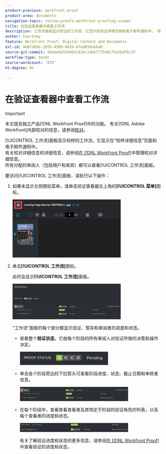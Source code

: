 ```yaml
---
product-previous: workfront-proof
product-area: documents
navigation-topic: review-proofs-workfront-proofing-viewer
title: 在验证查看器中查看工作流
description: 工作流面板显示验证的工作流，它显示在验证详情页面和电子邮件通知中。 有关验证详细信息的更多信息，请参阅在Workfront Proof中管理验证详细信息。 所有分配的审阅人（包括用户和来宾）都可以查看“工作流”面板。
author: Courtney
feature: Workfront Proof, Digital Content and Documents
exl-id: 4e6736bb-2859-4309-841b-67ed83dab6a0
source-git-commit: ddaee5b339982c826c14b67775d81f3a2bd7bc37
workflow-type: tm+mt
source-wordcount: '273'
ht-degree: 0%

---
```


# 在验证查看器中查看工作流

>[!IMPORTANT]
>
>本文提及独立产品[!DNL Workfront Proof]中的功能。 有关[!DNL Adobe Workfront]内部校对的信息，请参阅[校对](../../../review-and-approve-work/proofing/proofing.md)。

[!UICONTROL 工作流]面板显示校样的工作流，它显示在“校样详细信息”页面和电子邮件通知中。\
有关校对详细信息的详细信息，请参阅[在 [!DNL Workfront Proof]](../../../workfront-proof/wp-work-proofsfiles/manage-your-work/manage-proof-details.md)中管理校对详细信息。\
所有分配的审阅人（包括用户和来宾）都可以查看[!UICONTROL 工作流]面板。

要访问[!UICONTROL 工作流]面板，请执行以下操作：

1. 如果未显示左侧图标菜单，请单击验证查看器左上角的&#x200B;**[!UICONTROL 菜单]**&#x200B;图标。

   ![Menu_icon_in_Proofing_Viewer.png](assets/menu-icon-in-proofing-viewer-350x188.png)

1. 单击&#x200B;**[!UICONTROL 工作流]**&#x200B;图标。

   此时会显示&#x200B;**[!UICONTROL 工作流]**&#x200B;面板。

   ![工作流面板](assets/workflow-panel-350x115.png)

   “工作流”面板的每个部分都显示验证、暂存和审阅者的进度和状态。

   * 查看整个&#x200B;**验证状态**，它由每个阶段的所有审阅人对验证所做的决策和操作决定。

     ![Screenshot_2018-05-01_10-23-53.png](assets/screenshot-2018-05-01-10-23-53-285x43.png)

   * 单击各个阶段旁边的下拉箭头可查看阶段进度、状态、截止日期和审核者信息。

     ![Screen_Shot_2018-05-01_at_2.01.22_PM.png](assets/screen-shot-2018-05-01-at-2.01.22-pm-350x46.png)

   * 在每个阶段中，查看查看查看者及其特定于阶段的验证角色的列表，以及每个查看者的进度和状态。

     ![Screen_Shot_2018-05-01_at_10.33.37_AM.png](assets/screen-shot-2018-05-01-at-10.33.37-am-350x29.png)

     有关了解验证进度和状态的更多信息，请参阅[在 [!DNL Workfront Proof]](../../../workfront-proof/wp-work-proofsfiles/manage-your-work/view-progress-and-status-of-proof.md)中查看验证的进度和状态。
